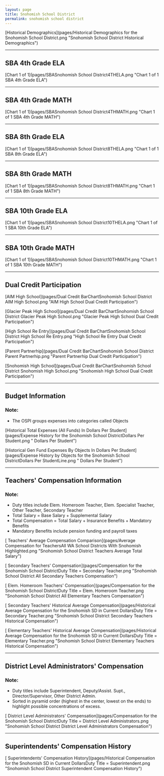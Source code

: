 ```yaml
---
layout: page
title: Snohomish School District
permalink: snohomish school district
---
```



[Historical Demographics](pages/Historical Demographics for the Snohomish School District.png "Snohomish School District Historical Demographics")

___

## SBA 4th Grade ELA

[Chart 1 of 1](pages/SBASnohomish School District4THELA.png "Chart 1 of 1 SBA 4th Grade ELA")


___

## SBA 4th Grade MATH

[Chart 1 of 1](pages/SBASnohomish School District4THMATH.png "Chart 1 of 1 SBA 4th Grade MATH")


___

## SBA 8th Grade ELA

[Chart 1 of 1](pages/SBASnohomish School District8THELA.png "Chart 1 of 1 SBA 8th Grade ELA")


___

## SBA 8th Grade MATH

[Chart 1 of 1](pages/SBASnohomish School District8THMATH.png "Chart 1 of 1 SBA 8th Grade MATH")


___

## SBA 10th Grade ELA

[Chart 1 of 1](pages/SBASnohomish School District10THELA.png "Chart 1 of 1 SBA 10th Grade ELA")


___

## SBA 10th Grade MATH

[Chart 1 of 1](pages/SBASnohomish School District10THMATH.png "Chart 1 of 1 SBA 10th Grade MATH")


___

## Dual Credit Participation

[AIM High School](pages/Dual Credit BarChartSnohomish School District AIM High School.png "AIM High School Dual Credit Participation")

[Glacier Peak High School](pages/Dual Credit BarChartSnohomish School District Glacier Peak High School.png "Glacier Peak High School Dual Credit Participation")

[High School Re Entry](pages/Dual Credit BarChartSnohomish School District High School Re Entry.png "High School Re Entry Dual Credit Participation")

[Parent Partnerhip](pages/Dual Credit BarChartSnohomish School District Parent Partnerhip.png "Parent Partnerhip Dual Credit Participation")

[Snohomish High School](pages/Dual Credit BarChartSnohomish School District Snohomish High School.png "Snohomish High School Dual Credit Participation")


___

## Budget Information
### Note:
- The OSPI groups expenses into categories called Objects

[Historical Total Expenses (All Funds) In Dollars Per Student](pages/Expense History for the Snohomish School DistrictDollars Per Student.png " Dollars Per Student")

[Historical Gen Fund Expenses By Objects In Dollars Per Student](pages/Expense History by Objects for the Snohomish School DistrictDollars Per StudentLine.png " Dollars Per Student")


___

## Teachers' Compensation Information
### Note:
- Duty titles include Elem. Homeroom Teacher, Elem. Specialist Teacher, Other Teacher, Secondary Teacher
- Total Salary = Base Salary + Supplemental Salary
- Total Compensation = Total Salary + Insurance Benefits + Mandatory Benefits
- Mandatory Benefits include pension funding and payroll taxes

[ Teachers' Average Compensation Comparison](pages/Average Compensation for TeachersAll WA School Districts With Snohomish Highlighted.png "Snohomish School District Teachers Average Total Salary")

[ Secondary Teachers' Compensation](pages/Compensation for the Snohomish School DistrictDuty Title = Secondary Teacher.png "Snohomish School District All Secondary Teachers Compensation")

[ Elem. Homeroom Teachers' Compensation](pages/Compensation for the Snohomish School DistrictDuty Title = Elem. Homeroom Teacher.png "Snohomish School District All Elementary Teachers Compensation")

[ Secondary Teachers' Historical Average Compensation](pages/Historical Average Compensation for the Snohomish SD in Current DollarsDuty Title = Secondary Teacher.png "Snohomish School District Secondary Teachers Historical Compensation")

[ Elementary Teachers' Historical Average Compensation](pages/Historical Average Compensation for the Snohomish SD in Current DollarsDuty Title = Elementary Teacher.png "Snohomish School District Elementary Teachers Historical Compensation")


___

## District Level Administrators' Compensation

### Note:
- Duty titles include Superintendent, Deputy/Assist. Supt., Director/Supervisor, Other District Admin.
- Sorted in pyramid order (highest in the center, lowest on the ends) to highlight possible concentrations of excess.

[ District Level Administrators' Compensation](pages/Compensation for the Snohomish School DistrictDuty Title = District Level Administrators.png "Snohomish School District District Level Administrators Compensation")


___

## Superintendents' Compensation History

[ Superintendents' Compensation History](pages/Historical Compensation for the Snohomish SD in Current DollarsDuty Title = Superintendent.png "Snohomish School District Superintendent Compensation History")

